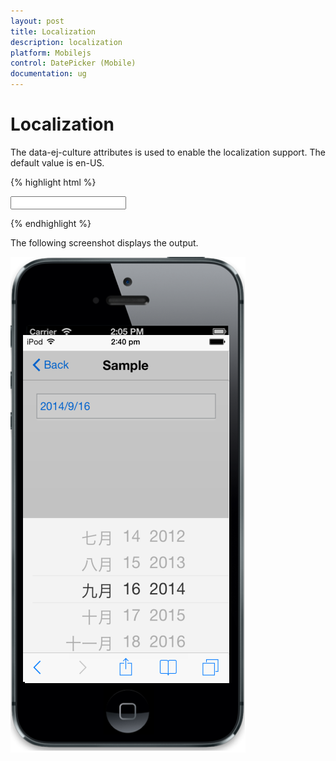 ```yaml
---
layout: post
title: Localization
description: localization
platform: Mobilejs
control: DatePicker (Mobile)
documentation: ug
---
```


# Localization

The data-ej-culture attributes is used to enable the localization support. The default value is en-US.

{% highlight html %}



<input id="datepicker" data-role="ejmdatepicker" data-ej-culture="zh-CN"/>





{% endhighlight %}

The following screenshot displays the output.

![](Localization_images/Localization_img1.png)


